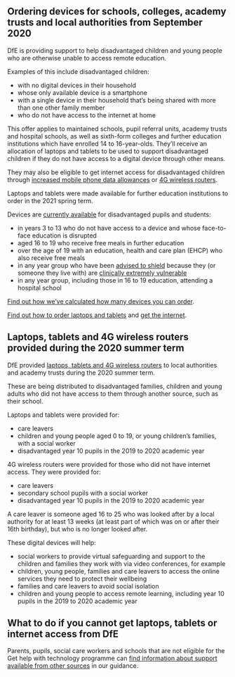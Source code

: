 ## Ordering devices for schools, colleges, academy trusts and local authorities from September 2020

DfE is providing support to help disadvantaged children and young people who are otherwise unable to access remote education.

Examples of this include disadvantaged children:

* with no digital devices in their household
* whose only available device is a smartphone
* with a single device in their household that’s being shared with more than one other family member
* who do not have access to the internet at home

This offer applies to maintained schools, pupil referral units, academy trusts and hospital schools, as well as sixth-form colleges and further education institutions which have enrolled 14 to 16-year-olds. They’ll receive an allocation of laptops and tablets to be used to support disadvantaged children if they do not have access to a digital device through other means.

They may also be eligible to get internet access for disadvantaged children through [increased mobile phone data allowances](/about-increasing-mobile-data) or [4G wireless routers](/how-to-request-4g-wireless-routers).

Laptops and tablets were made available for further education institutions to order in the 2021 spring term.

Devices are [currently available](https://get-help-with-tech.education.gov.uk/devices/how-to-order) for disadvantaged pupils and students:

* in years 3 to 13 who do not have access to a device and whose face-to-face education is disrupted
* aged 16 to 19 who receive free meals in further education
* over the age of 19 with an education, health and care plan (EHCP) who also receive free meals 
* in any year group who have been [advised to shield](https://www.gov.uk/government/publications/guidance-on-shielding-and-protecting-extremely-vulnerable-persons-from-covid-19/guidance-on-shielding-and-protecting-extremely-vulnerable-persons-from-covid-19) because they (or someone they live with) are [clinically extremely vulnerable](https://www.gov.uk/government/publications/guidance-on-shielding-and-protecting-extremely-vulnerable-persons-from-covid-19/guidance-on-shielding-and-protecting-extremely-vulnerable-persons-from-covid-19#cev)
* in any year group, including those in 16 to 19 education, attending a hospital school

[Find out how we’ve calculated how many devices you can order](/devices/allocation-and-specification).

[Find out how to order laptops and tablets](/devices/how-to-order) and [get the internet](/internet-access).

## Laptops, tablets and 4G wireless routers provided during the 2020 summer term

DfE provided [laptops, tablets and 4G wireless routers](https://www.gov.uk/guidance/laptops-tablets-and-4g-wireless-routers-provided-during-coronavirus-covid-19) to local authorities and academy trusts during the 2020 summer term. 

These are being distributed to disadvantaged families, children and young adults who did not have access to them through another source, such as their school. 

Laptops and tablets were provided for:

* care leavers
* children and young people aged 0 to 19, or young children’s families, with a social worker
* disadvantaged year 10 pupils in the 2019 to 2020 academic year

4G wireless routers were provided for those who did not have internet access. They were provided for:

* care leavers
* secondary school pupils with a social worker
* disadvantaged year 10 pupils in the 2019 to 2020 academic year

A care leaver is someone aged 16 to 25 who was looked after by a local authority for at least 13 weeks (at least part of which was on or after their 16th birthday), but who is no longer looked after.

These digital devices will help:

* social workers to provide virtual safeguarding and support to the children and families they work with via video conferences, for example 
* children, young people, families and care leavers to access the online services they need to protect their wellbeing
* families and care leavers to avoid social isolation
* children and young people to access remote learning, including year 10 pupils in the 2019 to 2020 academic year

## What to do if you cannot get laptops, tablets or internet access from DfE

Parents, pupils, social care workers and schools that are not eligible for the Get help with technology programme can [find information about support available from other sources](/what-to-do-if-you-cannot-get-laptops-tablets-or-internet-access-from-dfe) in our guidance.

